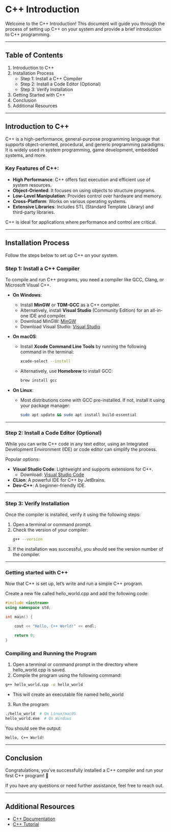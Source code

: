 # C++ Introduction

Welcome to the C++ Introduction! This document will guide you through the process of setting up C++ on your system and provide a brief introduction to C++ programming.

---

## Table of Contents

1. Introduction to C++
2. Installation Process
   - Step 1: Install a C++ Compiler
   - Step 2: Install a Code Editor (Optional)
   - Step 3: Verify Installation
3. Getting Started with C++
4. Conclusion
5. Additional Resources

---

## Introduction to C++

C++ is a high-performance, general-purpose programming language that supports object-oriented, procedural, and generic programming paradigms. It is widely used in system programming, game development, embedded systems, and more.

### Key Features of C++:

- **High Performance**: C++ offers fast execution and efficient use of system resources.
- **Object-Oriented**: It focuses on using objects to structure programs.
- **Low-Level Manipulation**: Provides control over hardware and memory.
- **Cross-Platform**: Works on various operating systems.
- **Extensive Libraries**: Includes STL (Standard Template Library) and third-party libraries.

C++ is ideal for applications where performance and control are critical.

---

## Installation Process

Follow the steps below to set up C++ on your system.

### Step 1: Install a C++ Compiler

To compile and run C++ programs, you need a compiler like GCC, Clang, or Microsoft Visual C++.

- **On Windows**:

  - Install **MinGW** or **TDM-GCC** as a C++ compiler.
  - Alternatively, install **Visual Studio** (Community Edition) for an all-in-one IDE and compiler.
  - Download MinGW: [MinGW](https://sourceforge.net/projects/mingw/)
  - Download Visual Studio: [Visual Studio](https://visualstudio.microsoft.com/)

- **On macOS**:

  - Install **Xcode Command Line Tools** by running the following command in the terminal:
    ```bash
    xcode-select --install
    ```
  - Alternatively, use **Homebrew** to install GCC:
    ```bash
    brew install gcc
    ```

- **On Linux**:
  - Most distributions come with GCC pre-installed. If not, install it using your package manager:
    ```bash
    sudo apt update && sudo apt install build-essential
    ```

---

### Step 2: Install a Code Editor (Optional)

While you can write C++ code in any text editor, using an Integrated Development Environment (IDE) or code editor can simplify the process.

Popular options:

- **Visual Studio Code**: Lightweight and supports extensions for C++.
  - Download: [Visual Studio Code](https://code.visualstudio.com/)
- **CLion**: A powerful IDE for C++ by JetBrains.
- **Dev-C++**: A beginner-friendly IDE.

---

### Step 3: Verify Installation

Once the compiler is installed, verify it using the following steps:

1. Open a terminal or command prompt.
2. Check the version of your compiler:
   ```bash
   g++ --version
   ```
3. If the installation was successful, you should see the version number of the compiler.

---

### Getting started with C++

Now that C++ is set up, let’s write and run a simple C++ program.

Create a new file called hello_world.cpp and add the following code:

```cpp
#include <iostream>
using namespace std;

int main() {

    cout << "Hello, C++ World!" << endl;

    return 0;
}
```

### Compiling and Running the Program

1. Open a terminal or command prompt in the directory where hello_world.cpp is saved.
2. Compile the program using the following command:

```bash
g++ hello_world.cpp -o hello_world
```

- This will create an executable file named hello_world

3. Run the program:

```bash
./hello_world  # On Linux/macOS
hello_world.exe  # On Windows
```

You should see the output:

```output
Hello, C++ World!
```

---

## Conclusion

Congratulations, you’ve successfully installed a C++ compiler and run your first C++ program! 🎉

If you have any questions or need further assistance, feel free to reach out.

---

## Additional Resources

- [C++ Documentation](https://devdocs.io/cpp/)
- [C++ Tutorial](https://www.w3schools.com/cpp/)

